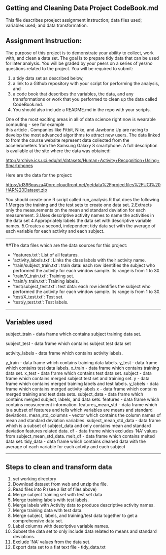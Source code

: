 ## Getting and Cleaning Data Project CodeBook.md

This file describes proeject assignment instruction; data files used; variables used; and data transformation.

## Assignment Instruction:

The purpose of this project is to demonstrate your ability to collect, work with, and clean a data set. 
The goal is to prepare tidy data that can be used for later analysis. 
You will be graded by your peers on a series of yes/no questions related to the project. 
You will be required to submit: 
1) a tidy data set as described below, 
2) a link to a Github repository with your script for performing the analysis, and 
3) a code book that describes the variables, the data, and any transformations or work that you performed to clean up the data called CodeBook.md. 
4) You should also include a README.md in the repo with your scripts. 

One of the most exciting areas in all of data science right now is wearable computing - see for example  
this article . Companies like Fitbit, Nike, and Jawbone Up are racing to develop the most advanced algorithms 
to attract new users. 
The data linked to from the course website represent data collected from the accelerometers 
from the Samsung Galaxy S smartphone. A full description is available at the site where the data was obtained: 

http://archive.ics.uci.edu/ml/datasets/Human+Activity+Recognition+Using+Smartphones 

Here are the data for the project: 

https://d396qusza40orc.cloudfront.net/getdata%2Fprojectfiles%2FUCI%20HAR%20Dataset.zip 

You should create one R script called run_analysis.R that does the following. 
1.Merges the training and the test sets to create one data set.
2.Extracts only the measurements on the mean and standard deviation for each measurement. 
3.Uses descriptive activity names to name the activities in the data set
4.Appropriately labels the data set with descriptive variable names. 
5.Creates a second, independent tidy data set with the average of each variable for each activity and each subject. 

------------------------------------------------------------------
##The data files which are the data sources for this project:

- 'features.txt': List of all features.
- 'activity_labels.txt': Links the class labels with their activity name.
- 'train/subject_train.txt': train data: each row identifies the subject who performed the activity 
   for each window sample. Its range is from 1 to 30.
- 'train/X_train.txt': Training set.
- 'train/y_train.txt': Training labels.
- 'test/subject_test.txt': test data: each row identifies the subject who performed the activity 
   for each window sample. Its range is from 1 to 30.
- 'test/X_test.txt': Test set.
- 'test/y_test.txt': Test labels.

----------------------------------------------------------------------
## Variables used
subject_train - data frame which contains subject training data set.

subject_test - data frame which contains subject test data set

activity_labels - data frame which contains activity labels.

y_train - data frame which contains training data labels.
y_test - data frame which contains test data labels.
x_train - data frame which contains training data set.
x_test - data frame which contains test data set.
subject - data frame which contains merged subject test set and training set.
y - data frame which contains merged training labels and test labels. 
y_labels - data frame which contains merged activity labels
x - data frame which contains merged training and test data sets.
subject_data - data frame which contains merged subject, labels, and data sets.
features - data frame which contains measurement information.
features_mean_std - data frame which is a subset of features and 
                    tells which variables are means and standard deviations.
mean_std_columns - vector which contains the column names of mean and standard deviation variables.
subject_mean_std_data - data frame which is a subset of subject_data and only contains mean and 
                        standard deviation features related data.
df - data frame which excludes 'NA' values from subject_mean_std_data.
melt_df - data frame which contains melted data set.
tidy_data - data frame which contains cleaned data with the average of each variable 
		   for each actvity and each subject
		   
------------------------------------------------------------------------
## Steps to clean and transform data
1. set working directory
2. Download dataset from web and unzip the file.
3. Read files into R (see a list of files above)
4. Merge subject training set with test set data
5. Merge training labels with test labels.
6. Merge labels with Activity data to produce descriptive activity names.
7. Merge training data with test data.
8. Merge subject, labels, and training/test data together to get a comprehensive data set.
9. Label columns with descriptive variable names.
10. Subset the data set to only include data related to means and standard deviations.
11. Exclude 'NA' values from the data set.
12. Export data set to a flat text file - tidy_data.txt
